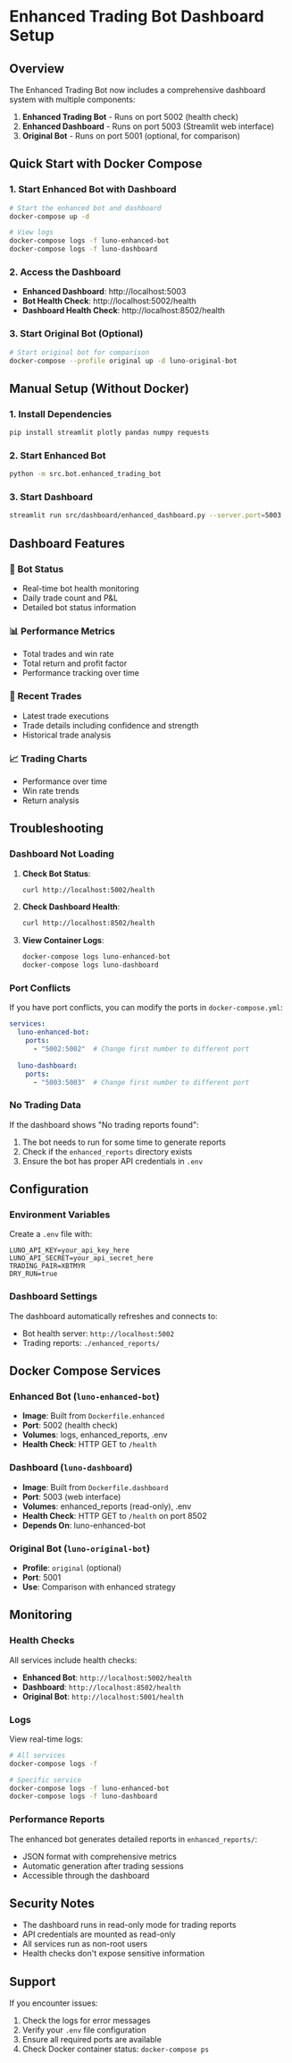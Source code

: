 # Enhanced Trading Bot Dashboard Setup

## Overview

The Enhanced Trading Bot now includes a comprehensive dashboard system with multiple components:

1. **Enhanced Trading Bot** - Runs on port 5002 (health check)
2. **Enhanced Dashboard** - Runs on port 5003 (Streamlit web interface)
3. **Original Bot** - Runs on port 5001 (optional, for comparison)

## Quick Start with Docker Compose

### 1. Start Enhanced Bot with Dashboard

```bash
# Start the enhanced bot and dashboard
docker-compose up -d

# View logs
docker-compose logs -f luno-enhanced-bot
docker-compose logs -f luno-dashboard
```

### 2. Access the Dashboard

- **Enhanced Dashboard**: http://localhost:5003
- **Bot Health Check**: http://localhost:5002/health
- **Dashboard Health Check**: http://localhost:8502/health

### 3. Start Original Bot (Optional)

```bash
# Start original bot for comparison
docker-compose --profile original up -d luno-original-bot
```

## Manual Setup (Without Docker)

### 1. Install Dependencies

```bash
pip install streamlit plotly pandas numpy requests
```

### 2. Start Enhanced Bot

```bash
python -m src.bot.enhanced_trading_bot
```

### 3. Start Dashboard

```bash
streamlit run src/dashboard/enhanced_dashboard.py --server.port=5003
```

## Dashboard Features

### 🤖 Bot Status
- Real-time bot health monitoring
- Daily trade count and P&L
- Detailed bot status information

### 📊 Performance Metrics
- Total trades and win rate
- Total return and profit factor
- Performance tracking over time

### 💼 Recent Trades
- Latest trade executions
- Trade details including confidence and strength
- Historical trade analysis

### 📈 Trading Charts
- Performance over time
- Win rate trends
- Return analysis

## Troubleshooting

### Dashboard Not Loading

1. **Check Bot Status**:
   ```bash
   curl http://localhost:5002/health
   ```

2. **Check Dashboard Health**:
   ```bash
   curl http://localhost:8502/health
   ```

3. **View Container Logs**:
   ```bash
   docker-compose logs luno-enhanced-bot
   docker-compose logs luno-dashboard
   ```

### Port Conflicts

If you have port conflicts, you can modify the ports in `docker-compose.yml`:

```yaml
services:
  luno-enhanced-bot:
    ports:
      - "5002:5002"  # Change first number to different port
  
  luno-dashboard:
    ports:
      - "5003:5003"  # Change first number to different port
```

### No Trading Data

If the dashboard shows "No trading reports found":

1. The bot needs to run for some time to generate reports
2. Check if the `enhanced_reports` directory exists
3. Ensure the bot has proper API credentials in `.env`

## Configuration

### Environment Variables

Create a `.env` file with:

```env
LUNO_API_KEY=your_api_key_here
LUNO_API_SECRET=your_api_secret_here
TRADING_PAIR=XBTMYR
DRY_RUN=true
```

### Dashboard Settings

The dashboard automatically refreshes and connects to:
- Bot health server: `http://localhost:5002`
- Trading reports: `./enhanced_reports/`

## Docker Compose Services

### Enhanced Bot (`luno-enhanced-bot`)
- **Image**: Built from `Dockerfile.enhanced`
- **Port**: 5002 (health check)
- **Volumes**: logs, enhanced_reports, .env
- **Health Check**: HTTP GET to `/health`

### Dashboard (`luno-dashboard`)
- **Image**: Built from `Dockerfile.dashboard`
- **Port**: 5003 (web interface)
- **Volumes**: enhanced_reports (read-only), .env
- **Health Check**: HTTP GET to `/health` on port 8502
- **Depends On**: luno-enhanced-bot

### Original Bot (`luno-original-bot`)
- **Profile**: `original` (optional)
- **Port**: 5001
- **Use**: Comparison with enhanced strategy

## Monitoring

### Health Checks

All services include health checks:
- **Enhanced Bot**: `http://localhost:5002/health`
- **Dashboard**: `http://localhost:8502/health`
- **Original Bot**: `http://localhost:5001/health`

### Logs

View real-time logs:
```bash
# All services
docker-compose logs -f

# Specific service
docker-compose logs -f luno-enhanced-bot
docker-compose logs -f luno-dashboard
```

### Performance Reports

The enhanced bot generates detailed reports in `enhanced_reports/`:
- JSON format with comprehensive metrics
- Automatic generation after trading sessions
- Accessible through the dashboard

## Security Notes

- The dashboard runs in read-only mode for trading reports
- API credentials are mounted as read-only
- All services run as non-root users
- Health checks don't expose sensitive information

## Support

If you encounter issues:

1. Check the logs for error messages
2. Verify your `.env` file configuration
3. Ensure all required ports are available
4. Check Docker container status: `docker-compose ps`
